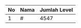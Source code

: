 | No | Nama            | Jumlah Level |
|----|-----------------|--------------|
| 1  | #    |    4547        |
